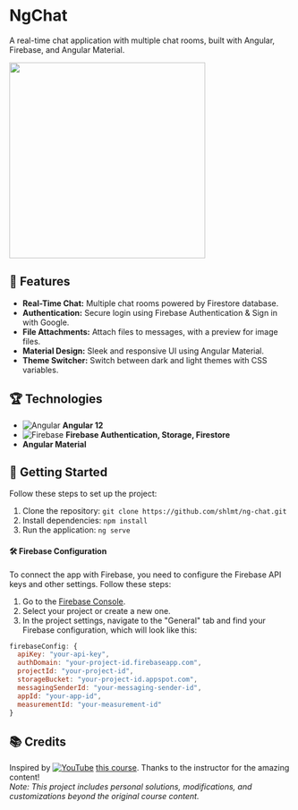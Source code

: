 # NgChat

A real-time chat application with multiple chat rooms, built with Angular, Firebase, and Angular Material.

<img src="https://github.com/user-attachments/assets/fdbf5fc6-9630-49fc-b10f-c6a3f294b839" height="350px"/>

## 🎉 Features

- **Real-Time Chat:** Multiple chat rooms powered by Firestore database.
- **Authentication:** Secure login using Firebase Authentication & Sign in with Google.
- **File Attachments:** Attach files to messages, with a preview for image files.
- **Material Design:** Sleek and responsive UI using Angular Material.
- **Theme Switcher:** Switch between dark and light themes with CSS variables.


## 🏆 Technologies

- ![Angular](https://img.shields.io/badge/Angular-12-brightgreen?style=for-the-badge&logo=angular&logoColor=white) **Angular 12**
- ![Firebase](https://img.shields.io/badge/Firebase-ffca28?style=for-the-badge&logo=firebase&logoColor=black) **Firebase Authentication, Storage, Firestore**
- **Angular Material**

## 🚀 Getting Started

Follow these steps to set up the project:

1. Clone the repository: ```git clone https://github.com/shlmt/ng-chat.git```
2. Install dependencies: ```npm install```
3. Run the application: ```ng serve```
#### 🛠️ Firebase Configuration
To connect the app with Firebase, you need to configure the Firebase API keys and other settings. Follow these steps:
1. Go to the [Firebase Console](https://console.firebase.google.com/).
2. Select your project or create a new one.
3. In the project settings, navigate to the "General" tab and find your Firebase configuration, which will look like this:
```javascript
firebaseConfig: {
  apiKey: "your-api-key",
  authDomain: "your-project-id.firebaseapp.com",
  projectId: "your-project-id",
  storageBucket: "your-project-id.appspot.com",
  messagingSenderId: "your-messaging-sender-id",
  appId: "your-app-id",
  measurementId: "your-measurement-id"
}
```

## 📚 Credits
Inspired by [![YouTube](https://upload.wikimedia.org/wikipedia/commons/thumb/4/42/YouTube_icon_%282013-2017%29.png/20px-YouTube_icon_%282013-2017%29.png)](https://www.youtube.com/playlist?list=PLjMCGG-3Are1OsXa-TTGSZBjT5ij3HAVn)
[this course](https://www.youtube.com/playlist?list=PLjMCGG-3Are1OsXa-TTGSZBjT5ij3HAVn). Thanks to the instructor for the amazing content! </br>
*Note: This project includes personal solutions, modifications, and customizations beyond the original course content.*


